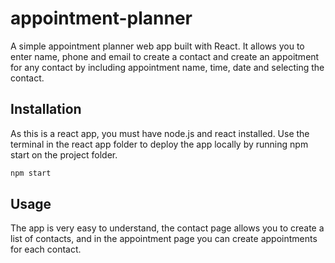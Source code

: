 # appointment-planner

A simple appointment planner web app built with React. It allows you to enter name, phone and email to create a contact and create an appoitment for any contact by including appointment name, time, date and selecting the contact.

## Installation

As this is a react app, you must have node.js and react installed. Use the terminal in the react app folder to deploy the app locally by running npm start on the project folder.

```bash
npm start
```

## Usage

The app is very easy to understand, the contact page allows you to create a list of contacts, and in the appointment page you can create appointments for each contact.
